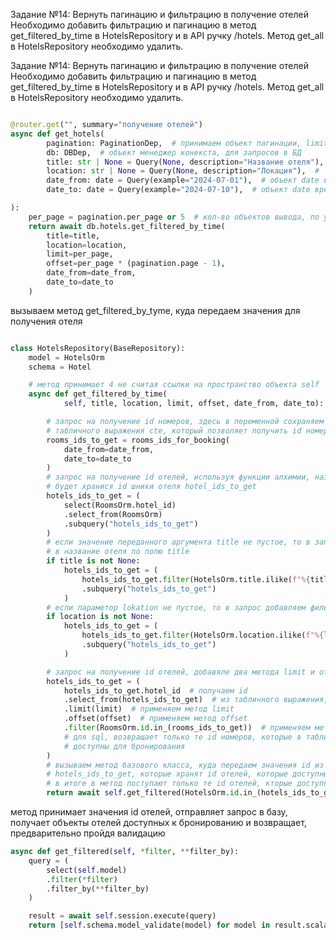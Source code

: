 Задание №14: Вернуть пагинацию и фильтрацию в получение отелей
Необходимо добавить фильтрацию и пагинацию в метод get_filtered_by_time
в HotelsRepository и в API ручку /hotels.
Метод get_all в HotelsRepository необходимо удалить.

Задание №14: Вернуть пагинацию и фильтрацию в получение отелей
Необходимо добавить фильтрацию и пагинацию в метод get_filtered_by_time
в HotelsRepository и в API ручку /hotels.
Метод get_all в HotelsRepository необходимо удалить.

```python

@router.get("", summary="получение отелей")
async def get_hotels(
        pagination: PaginationDep,  # принимаем объект пагинации, limit offset
        db: DBDep,  # объект менеджер конекста, для запросов в БД
        title: str | None = Query(None, description="Название отеля"),  # необязательные поля название и локация
        location: str | None = Query(None, description="Локация"),  # 
        date_from: date = Query(example="2024-07-01"),  # объект date время заселения
        date_to: date = Query(example="2024-07-10"),  # объект date время выселения 

):
    per_page = pagination.per_page or 5  # кол-во объектов вывода, по умолчанию значение 5
    return await db.hotels.get_filtered_by_time(
        title=title,
        location=location,
        limit=per_page,
        offset=per_page * (pagination.page - 1),
        date_from=date_from,
        date_to=date_to
    )
```

вызываем метод get_filtered_by_tyme, куда передаем значения для получения отеля

```python

class HotelsRepository(BaseRepository):
    model = HotelsOrm
    schema = Hotel

    # метод принимает 4 не считая ссылки на пространство объекта self
    async def get_filtered_by_time(
            self, title, location, limit, offset, date_from, date_to):

        # запрос на получение id номеров, здесь в переменной сохраняем запрос на получение 
        # табличного выражения cte, который позволяет получить id номеров, которые доступны к бронированию
        rooms_ids_to_get = rooms_ids_for_booking(
            date_from=date_from,
            date_to=date_to
        )
        # запрос на получение id отелей, используя функции алхимии, название атрибута, в которому 
        # будет хранися id шники отеля hotel_ids_to_get
        hotels_ids_to_get = (
            select(RoomsOrm.hotel_id)
            .select_from(RoomsOrm)
            .subquery("hotels_ids_to_get")
        )
        # если значение переданного аргумента title не пустое, то в запрос включаем фильтрацию по вхождению
        # в название отеля по полю title
        if title is not None:
            hotels_ids_to_get = (
                hotels_ids_to_get.filter(HotelsOrm.title.ilike(f"%{title}%"))
                .subquery("hotels_ids_to_get")
            )
        # если параметор lokation не пустое, то в запрос добавляем фильтрацию по вхождению значения lokation
        if location is not None:
            hotels_ids_to_get = (
                hotels_ids_to_get.filter(HotelsOrm.location.ilike(f"%{location}%"))
                .subquery("hotels_ids_to_get")
            )

        # запрос на получение id отелей, добавяле два метода limit и offset, куда передаем значения limit и offset
        hotels_ids_to_get = (
            hotels_ids_to_get.hotel_id  # получаем id
            .select_from(hotels_ids_to_get)  # из табличного выражения, который сформировали выше
            .limit(limit)  # применяем метод limit
            .offset(offset)  # применяем метод offset
            .filter(RoomsOrm.id.in_(rooms_ids_to_get))  # применяем метод filter, который переводит в запрос where 
            # для sql, возвращает только те id номеров, которые в табличном выражении который хранит id номеров, которые
            # доступны для бронирования
        )
        # вызываем метод базового класса, куда передаем значения id из таблицы HotelOrm, которые в списке запроса 
        # hotels_ids_to_get, которые хранят id отелей, которые доступны дял бронирования
        # в итоге в метод поступают только те id отелей, кторые доступны для бронирования, то еть имеют свободные номера
        return await self.get_filtered(HotelsOrm.id.in_(hotels_ids_to_get))

```

метод принимает значения id отелей, отправляет запрос в базу, получает объекты отелей доступных к бронированию
и возвращает, предварительно пройдя валидацию

```python
async def get_filtered(self, *filter, **filter_by):
    query = (
        select(self.model)
        .filter(*filter)
        .filter_by(**filter_by)
    )

    result = await self.session.execute(query)
    return [self.schema.model_validate(model) for model in result.scalars().all()]
```
